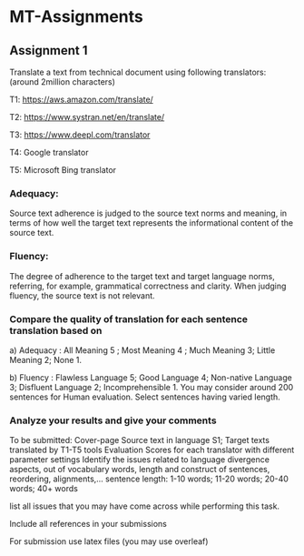 # MT-Assignments

## Assignment 1

Translate a text  from technical document using following translators: (around 2million characters)

T1: https://aws.amazon.com/translate/

T2: https://www.systran.net/en/translate/

T3: https://www.deepl.com/translator

T4: Google translator

T5: Microsoft Bing translator


### Adequacy:  
Source text adherence is judged to the source text norms and meaning, in terms of how well the target text represents the informational content of the source text. 


### Fluency:
 The degree of adherence to the target text and target language norms, referring, for example, grammatical correctness and clarity. When judging fluency, the source text is not relevant.   


### Compare the quality of translation  for each sentence  translation  based on 
 
a) Adequacy  :  All Meaning 5 ; Most Meaning 4 ; Much Meaning 3; Little Meaning 2;  None 1.

b) Fluency  :    Flawless Language 5;  Good Language 4;  Non-native Language 3;  Disfluent Language 2;  Incomprehensible 1.
You may consider around 200 sentences for Human evaluation. Select  sentences having varied length.

### Analyze your results and give your comments

To be submitted:
Cover-page
 Source text in language S1;  Target texts  translated by  T1-T5 tools 
Evaluation Scores for  each translator with different parameter settings
Identify the issues related to language divergence aspects, out of vocabulary words, length and construct of sentences, reordering, alignments,...
sentence length: 1-10 words; 11-20 words;  20-40 words; 40+ words

list all issues that you may have come across while performing this task.
               
Include all references in  your submissions

For submission use latex files  (you may use overleaf)

